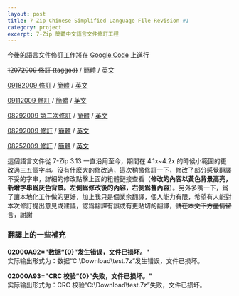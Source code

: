 ```yaml
---
layout: post
title: 7-Zip Chinese Simplified Language File Revision #1
category: project
excerpt: 7-Zip 簡體中文語言文件修訂工程
---
```


<p class=note>今後的語言文件修訂工作將在 <a href="http://code.google.com/p/7-zip/">Google Code</a> 上進行</p>

<p class=download><del datetime="2009-12-07T13:22:11+00:00">12072009 修訂 (tagged)</del> / <a href="//sparanoid.com/lab/i18n/7z-rev/zh-cn.txt">簡體</a> / <a href="//sparanoid.com/lab/i18n/7z-rev/en.txt">英文</a></p>

<p class=download><a href="//sparanoid.com/lab/i18n/7z-rev/09182009.html">09182009 修訂</a> / <a href="//sparanoid.com/lab/i18n/7z-rev/zh-cn.txt">簡體</a> / <a href="//sparanoid.com/lab/i18n/7z-rev/en.txt">英文</a></p>

<p class=download><a href="//sparanoid.com/lab/i18n/7z-rev/09112009.html">09112009 修訂</a> / <a href="//sparanoid.com/lab/i18n/7z-rev/zh-cn.txt">簡體</a> / <a href="//sparanoid.com/lab/i18n/7z-rev/en.txt">英文</a></p>

<p class=download><a href="//sparanoid.com/lab/i18n/7z-rev/08292009_2.html">08292009 第二次修訂</a> / <a href="//sparanoid.com/lab/i18n/7z-rev/zh-cn.txt">簡體</a> / <a href="//sparanoid.com/lab/i18n/7z-rev/en.txt">英文</a></p>

<p class=download><a href="//sparanoid.com/lab/i18n/7z-rev/08292009.html">08292009 修訂</a> / <a href="//sparanoid.com/lab/i18n/7z-rev/zh-cn.txt">簡體</a> / <a href="//sparanoid.com/lab/i18n/7z-rev/en.txt">英文</a></p>

<p class=download><a href="//sparanoid.com/lab/i18n/7z-rev/08252009.html">08252009 修訂</a> / <a href="//sparanoid.com/lab/i18n/7z-rev/zh-cn.txt">簡體</a> / <a href="//sparanoid.com/lab/i18n/7z-rev/en.txt">英文</a></p>

<p>這個語言文件從 7-Zip 3.13 一直沿用至今，期間在 4.1x~4.2x 的時候小範圍的更改過三五個字串。沒有什麽大的修改過，這次稍微修訂一下，修改了部分感覺翻譯不妥的字串，詳細的修改點擊上面的粗體鏈接查看（<strong>修改的內容以黃色背景高亮，新增字串爲灰色背景。左側爲修改後的內容，右側爲舊內容</strong>）。另外多嘴一下，爲了讓本地化工作做的更好，加上我只是個業余翻譯，個人能力有限，希望有人能對本次修訂提出意見或建議，認爲翻譯有誤或有更貼切的翻譯，<del datetime="2010-12-03T09:10:59+00:00">請在本文下方盡情留言</del>，謝謝</p>

<h3>翻譯上的一些補充</h3>

<p><strong>02000A92="数据“{0}”发生错误，文件已损坏。"</strong><br />
实际输出形式为：数据“C:\Download\test.7z”发生错误，文件已损坏。</p>

<p><strong>02000A93="CRC 校验“{0}”失败，文件已损坏。"</strong><br />
实际输出形式为：CRC 校验“C:\Download\test.7z”失败，文件已损坏。</p>
